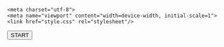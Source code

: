 <head>
	<title>Peaksol's ClickTest</title>

	<meta charset="utf-8">
	<meta name="viewport" content="width=device-width, initial-scale=1">
	<link href="style.css" rel="stylesheet"/>
</head>

<body>
	<div class="btnframe">
		<div id="btnprog"></div>
		<button id="btn" class="btnframe">START</button>
	</div>
	<script src="scripts.js"></script>
</body>
